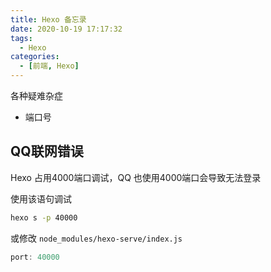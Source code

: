 ```yaml
---
title: Hexo 备忘录
date: 2020-10-19 17:17:32
tags: 
  - Hexo
categories: 
  - [前端, Hexo]
---
```


各种疑难杂症

- 端口号

<!--more-->

## QQ联网错误

Hexo 占用4000端口调试，QQ 也使用4000端口会导致无法登录

使用该语句调试

```bash
hexo s -p 40000
```

或修改 `node_modules/hexo-serve/index.js`

```js
port: 40000
```



